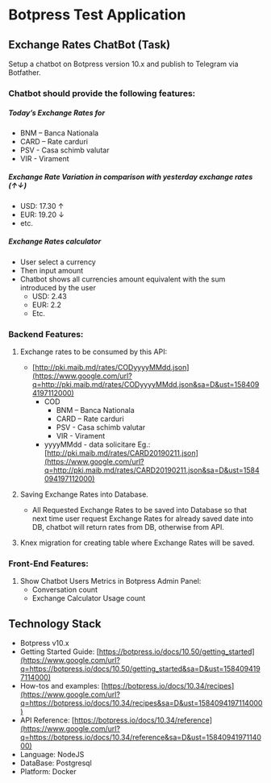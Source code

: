 # Botpress Test Application
## Exchange Rates ChatBot (Task)
Setup a chatbot on Botpress version 10.x and publish to Telegram via Botfather.

### Chatbot should provide the following features:
##### Today’s Exchange Rates for
* BNM – Banca Nationala
* CARD – Rate carduri
* PSV - Casa schimb valutar
* VIR - Virament

##### Exchange Rate Variation in comparison with yesterday exchange rates (↑↓)
* USD: 17.30 ↑
* EUR: 19.20 ↓
* etc.

##### Exchange Rates calculator
* User select a currency
* Then input amount
* Chatbot shows all currencies amount equivalent with the sum introduced by the user
    * USD: 2.43
    * EUR: 2.2
    * Etc.

### Backend Features:

1.  Exchange rates to be consumed by this API:
    *  [http://pki.maib.md/rates/CODyyyyMMdd.json](https://www.google.com/url?q=http://pki.maib.md/rates/CODyyyyMMdd.json&sa=D&ust=1584094197112000)
        * COD
            * BNM – Banca Nationala
            * CARD – Rate carduri
            * PSV - Casa schimb valutar
            * VIR - Virament
        * yyyyMMdd - data solicitare
Eg.:[http://pki.maib.md/rates/CARD20190211.json](https://www.google.com/url?q=http://pki.maib.md/rates/CARD20190211.json&sa=D&ust=1584094197112000)

1. Saving Exchange Rates into Database.
    * All Requested Exchange Rates to be saved into Database so that next time user request Exchange Rates for already saved date into DB, chatbot will return rates from DB, otherwise from API.

1.  Knex migration for creating table where Exchange Rates will be saved.

### Front-End Features:
1.  Show Chatbot Users Metrics in Botpress Admin Panel:
    * Conversation count
    * Exchange Calculator Usage count

## Technology Stack
* Botpress v10.x
* Getting Started Guide: [https://botpress.io/docs/10.50/getting_started](https://www.google.com/url?q=https://botpress.io/docs/10.50/getting_started&sa=D&ust=1584094197114000)
* How-tos and examples: [https://botpress.io/docs/10.34/recipes](https://www.google.com/url?q=https://botpress.io/docs/10.34/recipes&sa=D&ust=1584094197114000)
* API Reference: [https://botpress.io/docs/10.34/reference](https://www.google.com/url?q=https://botpress.io/docs/10.34/reference&sa=D&ust=1584094197114000)
* Language: NodeJS
* DataBase: Postgresql
* Platform: Docker
